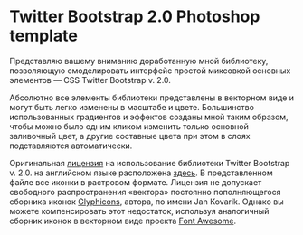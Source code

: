 ﻿Twitter Bootstrap 2.0 Photoshop template
=============

Представляю вашему вниманию доработанную мной библиотеку, позволяющую смоделировать интерфейс простой миксовкой основных элементов — CSS Twitter Bootstrap v. 2.0.

Абсолютно все элементы библиотеки представлены в векторном виде и могут быть легко изменены в масштабе и цвете. Большинство использованных градиентов и эффектов созданы мной таким образом, чтобы можно было одним кликом изменить только основной заливочный цвет, а другие составные цвета при этом в слоях подставляются автоматически. 

Оригинальная [лицензия](http://glyphicons.com/glyphicons-licenses/) на использование библиотеки Twitter Bootstrap v. 2.0. на английском языке расположена [здесь](http://www.apache.org/licenses/LICENSE-2.0). В представленном файле все иконки  в растровом формате. Лицензия не допускает свободного распространения «вектора» постоянно пополняющегося сборника иконок [Glyphicons](http://glyphicons.com/glyphicons-licenses/), автора, по имени Jan Kovarik. Однако вы можете компенсировать этот недостаток, используя аналогичный сборник иконок в векторном виде проекта [Font Awesome](http://fortawesome.github.com/Font-Awesome/).